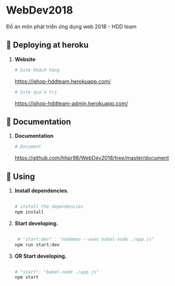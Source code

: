# WebDev2018
Đồ án môn phát triển ứng dụng web 2018 - HDD team

## 🚀 Deploying at heroku

1. **Website**

   ```sh
   # Site khách hàng
   ```

   https://ishop-hddteam.herokuapp.com/

   ```sh
   # Site quản trị
   ```
   
   https://ishop-hddteam-admin.herokuapp.com/

## 🚀 Documentation

1. **Documentation**

   ```sh
   # Document
   ```
   https://github.com/hhpr98/WebDev2018/tree/master/document

## 🚀 Using

1. **Install dependencies.**

   ```sh
   
   # install the dependencies
   npm install

   ```

2. **Start developing.**

   ```sh
   
    # "start:dev" : "nodemon --exec babel-node ./app.js"
   npm run start:dev

   ```

2. **OR Start developing.**

   ```sh

   # "start": "babel-node ./app.js"
   npm start

   ```